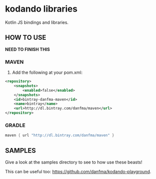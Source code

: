 # kodando libraries

Kotlin JS bindings and libraries.

## HOW TO USE

**NEED TO FINISH THIS**

### MAVEN 

1. Add the following at your pom.xml:

```xml
<repository>
    <snapshots>
        <enabled>false</enabled>
    </snapshots>
    <id>bintray-danfma-maven</id>
    <name>bintray</name>
    <url>http://dl.bintray.com/danfma/maven</url>
</repository>
```

### GRADLE

```groovy
maven { url "http://dl.bintray.com/danfma/maven" }
```

## SAMPLES

Give a look at the samples directory to see to how use these beasts!

This can be useful too: https://github.com/danfma/kodando-playground.
